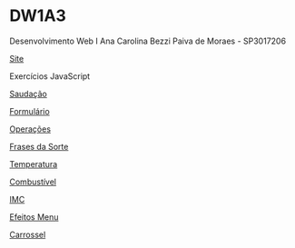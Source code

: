 # DW1A3
Desenvolvimento Web I
Ana Carolina Bezzi Paiva de Moraes - SP3017206

[Site](Site/index.html)

Exercícios JavaScript

[Saudação](AtividadeJS/saudacao.html)

[Formulário](AtividadeJS/formulario.html)

[Operações](AtividadeJS/operacoes.html)

[Frases da Sorte](AtividadeJS/frasesdasorte.html)

[Temperatura](AtividadeJS/conversorTemp.html)

[Combustível](AtividadeJS/combustivel.html)

[IMC](AtividadeJS/imc.html)

[Efeitos Menu](AtividadeJS/efeitosMenu.html)

[Carrossel](AtividadeJS/carrossel.html)


